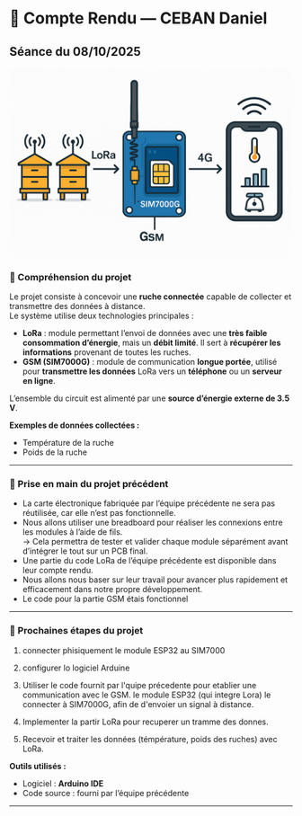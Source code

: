# 📝 Compte Rendu — CEBAN Daniel  
## Séance du 08/10/2025  

![Schéma général projet](../images/schemaGeneral.png)

### 🧠 Compréhension du projet

Le projet consiste à concevoir une **ruche connectée** capable de collecter et transmettre des données à distance.  
Le système utilise deux technologies principales :

- **LoRa** : module permettant l’envoi de données avec une **très faible consommation d’énergie**, mais un **débit limité**. Il sert à **récupérer les informations** provenant de toutes les ruches.  
- **GSM (SIM7000G)** : module de communication **longue portée**, utilisé pour **transmettre les données** LoRa vers un **téléphone** ou un **serveur en ligne**.

L’ensemble du circuit est alimenté par une **source d’énergie externe de 3.5 V**.

**Exemples de données collectées :**
- Température de la ruche  
- Poids de la ruche  

---

### 🧩 Prise en main du projet précédent

- La carte électronique fabriquée par l’équipe précédente ne sera pas réutilisée, car elle n’est pas fonctionnelle.  
- Nous allons utiliser une breadboard pour réaliser les connexions entre les modules à l’aide de fils.  
  → Cela permettra de tester et valider chaque module séparément avant d’intégrer le tout sur un PCB final.  
- Une partie du code LoRa de l’équipe précédente est disponible dans leur compte rendu.  
- Nous allons nous baser sur leur travail pour avancer plus rapidement et efficacement dans notre propre développement.
- Le code pour la partie GSM étais fonctionnel 

---

### 🚧 Prochaines étapes du projet

1. connecter phisiquement le module ESP32 au SIM7000
2. configurer lo logiciel Arduine 


1. Utiliser le code fournit par l'quipe précedente pour etablier une communication avec le GSM.
     le module ESP32 (qui integre Lora) le connecter à SIM7000G, afin de d'envoier un signal à distance.
2. Implementer la partir LoRa pour recuperer un tramme des donnes.
3. Recevoir et traiter les données (témpérature, poids des ruches) avec LoRa. 


**Outils utilisés :**
- Logiciel : **Arduino IDE**  
- Code source : fourni par l’équipe précédente  

---
